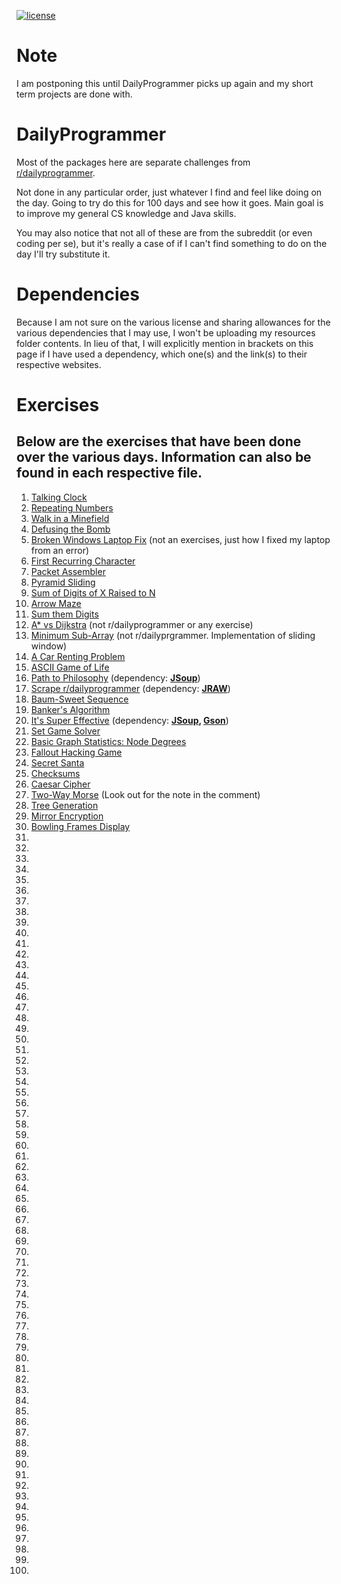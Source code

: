 [![license](https://img.shields.io/github/license/nikmanG/DailyProgrammer.svg)](https://github.com/nikmanG/DailyProgrammer/blob/master/LICENSE.txt)

# Note
I am postponing this until DailyProgrammer picks up again and my short term projects are done with.

# DailyProgrammer

Most of the packages here are separate challenges from [r/dailyprogrammer](https://www.reddit.com/r/dailyprogrammer).

Not done in any particular order, just whatever I find and feel like doing on the day. Going to try do this for 100 days and see how it goes.
Main goal is to improve my general CS knowledge and Java skills.

You may also notice that not all of these are from the subreddit (or even coding per se), but it's really a case of if I can't find something to do on the day I'll try substitute it.

# Dependencies

Because I am not sure on the various license and sharing allowances for the various dependencies that I may use, I won't be uploading my resources folder contents.
In lieu of that, I will explicitly mention in brackets on this page if I have used a dependency, which one(s) and the link(s) to their respective websites.

# Exercises
## Below are the exercises that have been done over the various days. Information can also be found in each respective file.
1. [Talking Clock](https://github.com/nikmanG/DailyProgrammer/tree/master/src/io/github/nikmang/nov2317)
2. [Repeating Numbers](https://github.com/nikmanG/DailyProgrammer/tree/master/src/io/github/nikmang/nov2417)
3. [Walk in a Minefield](https://github.com/nikmanG/DailyProgrammer/tree/master/src/io/github/nikmang/nov2517)
4. [Defusing the Bomb](https://github.com/nikmanG/DailyProgrammer/tree/master/src/io/github/nikmang/nov2617)
5. [Broken Windows Laptop Fix](https://github.com/nikmanG/DailyProgrammer/tree/master/src/io/github/nikmang/nov2717) (not an exercises, just how I fixed my laptop from an error)
6. [First Recurring Character](https://github.com/nikmanG/DailyProgrammer/tree/master/src/io/github/nikmang/nov2817)
7. [Packet Assembler](https://github.com/nikmanG/DailyProgrammer/tree/master/src/io/github/nikmang/nov2917)
8. [Pyramid Sliding](https://github.com/nikmanG/DailyProgrammer/tree/master/src/io/github/nikmang/nov3017)
9. [Sum of Digits of X Raised to N](https://github.com/nikmanG/DailyProgrammer/tree/master/src/io/github/nikmang/dec0117)
0. [Arrow Maze](https://github.com/nikmanG/DailyProgrammer/tree/master/src/io/github/nikmang/dec0217)
1. [Sum them Digits](https://github.com/nikmanG/DailyProgrammer/tree/master/src/io/github/nikmang/dec0317)
2. [A* vs Dijkstra](https://github.com/nikmanG/DailyProgrammer/tree/master/src/io/github/nikmang/dec0417) (not r/dailyprogrammer or any exercise)
3. [Minimum Sub-Array](https://github.com/nikmanG/DailyProgrammer/tree/master/src/io/github/nikmang/dec0517) (not r/dailyprgrammer. Implementation of sliding window)
4. [A Car Renting Problem](https://github.com/nikmanG/DailyProgrammer/tree/master/src/io/github/nikmang/dec0617)
5. [ASCII Game of Life](https://github.com/nikmanG/DailyProgrammer/tree/master/src/io/github/nikmang/dec0717)
6. [Path to Philosophy](https://github.com/nikmanG/DailyProgrammer/tree/master/src/io/github/nikmang/dec0817) (dependency: **[JSoup](https://jsoup.org/)**)
7. [Scrape r/dailyprogrammer](https://github.com/nikmanG/DailyProgrammer/tree/master/src/io/github/nikmang/dec1017) (dependency: **[JRAW](https://github.com/mattbdean/JRAW)**)
8. [Baum-Sweet Sequence](https://github.com/nikmanG/DailyProgrammer/tree/master/src/io/github/nikmang/dec1117)
9. [Banker's Algorithm](https://github.com/nikmanG/DailyProgrammer/tree/master/src/io/github/nikmang/dec1317)
0. [It's Super Effective](https://github.com/nikmanG/DailyProgrammer/tree/master/src/io/github/nikmang/dec1417) (dependency: **[JSoup](https://jsoup.org/), [Gson](https://github.com/google/gson)**)
1. [Set Game Solver](https://github.com/nikmanG/DailyProgrammer/tree/master/src/io/github/nikmang/dec1517)
2. [Basic Graph Statistics: Node Degrees](https://github.com/nikmanG/DailyProgrammer/tree/master/src/io/github/nikmang/dec1617)
3. [Fallout Hacking Game](https://github.com/nikmanG/DailyProgrammer/tree/master/src/io/github/nikmang/dec1717)
4. [Secret Santa](https://github.com/nikmanG/DailyProgrammer/tree/master/src/io/github/nikmang/dec1817)
5. [Checksums](https://github.com/nikmanG/DailyProgrammer/tree/master/src/io/github/nikmang/dec2117)
6. [Caesar Cipher](https://github.com/nikmanG/DailyProgrammer/tree/master/src/io/github/nikmang/dec2217)
7. [Two-Way Morse](https://github.com/nikmanG/DailyProgrammer/tree/master/src/io/github/nikmang/dec2317) (Look out for the note in the comment)
8. [Tree Generation](https://github.com/nikmanG/DailyProgrammer/tree/master/src/io/github/nikmang/dec2517)
9. [Mirror Encryption](https://github.com/nikmanG/DailyProgrammer/tree/master/src/io/github/nikmang/dec2717)
0. [Bowling Frames Display](https://github.com/nikmanG/DailyProgrammer/tree/master/src/io/github/nikmang/feb0217)
1.
2.
3.
4.
5.
6.
7.
8.
9.
0.
1.
2.
3.
4.
5.
6.
7.
8.
9.
0.
1.
2.
3.
4.
5.
6.
7.
8.
9.
0.
1.
2.
3.
4.
5.
6.
7.
8.
9.
0.
1.
2.
3.
4.
5.
6.
7.
8.
9.
0.
1.
2.
3.
4.
5.
6.
7.
8.
9.
0.
1.
2.
3.
4.
5.
6.
7.
8.
9.
0.
